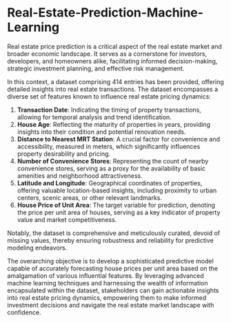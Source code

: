 # Real-Estate-Prediction-Machine-Learning


Real estate price prediction is a critical aspect of the real estate market and broader economic landscape. It serves as a cornerstone for investors, developers, and homeowners alike, facilitating informed decision-making, strategic investment planning, and effective risk management.

In this context, a dataset comprising 414 entries has been provided, offering detailed insights into real estate transactions. The dataset encompasses a diverse set of features known to influence real estate pricing dynamics:

1. **Transaction Date**: Indicating the timing of property transactions, allowing for temporal analysis and trend identification.
2. **House Age**: Reflecting the maturity of properties in years, providing insights into their condition and potential renovation needs.
3. **Distance to Nearest MRT Station**: A crucial factor for convenience and accessibility, measured in meters, which significantly influences property desirability and pricing.
4. **Number of Convenience Stores**: Representing the count of nearby convenience stores, serving as a proxy for the availability of basic amenities and neighborhood attractiveness.
5. **Latitude and Longitude**: Geographical coordinates of properties, offering valuable location-based insights, including proximity to urban centers, scenic areas, or other relevant landmarks.
6. **House Price of Unit Area**: The target variable for prediction, denoting the price per unit area of houses, serving as a key indicator of property value and market competitiveness.

Notably, the dataset is comprehensive and meticulously curated, devoid of missing values, thereby ensuring robustness and reliability for predictive modeling endeavors.

The overarching objective is to develop a sophisticated predictive model capable of accurately forecasting house prices per unit area based on the amalgamation of various influential features. By leveraging advanced machine learning techniques and harnessing the wealth of information encapsulated within the dataset, stakeholders can gain actionable insights into real estate pricing dynamics, empowering them to make informed investment decisions and navigate the real estate market landscape with confidence.
